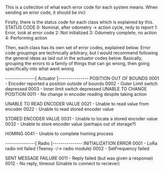 This is a collection of what each error code for each system means. When sending an error code, it should be incl

Firslty, there is the status code for each class which is explained by this.
STATUS CODE
    0: Nominal, after odometry -> action cycle, redy to report
    1: Error, look at error code
    2: Not initialized
    3: Odometry complete, no action
    4: Performing action

Then, each class has its own set of error codes, explained below. Error code groupings are technically arbitrary, but I would recommend following the general ideas as laid out in the actuator codes below. Basically, grouping the errors to a family of things that can go wrong, then going specifically into what went wrong

---------------[ Actuator ]---------------
POSITION OUT OF BOUNDS
    0001 - Encoder reported a position outside of bounds
    0002 - Outer Limit switch depressed
    0003 - Inner limit switch depressed
UNABLE TO CHANGE POSITION
    0011 - No change in encoder reading despite taking action

UNABLE TO READ ENCODER VALUE
    0021 - Unable to read value from encoder
    0022 - Unable to read stored encoder value

STORED ENCODER VALUE
    0031 - Unable to locate a stored encoder value
    0032 - Unable to store encoder value (perhaps out of storage?)

HOMING
    0041 - Unable to complete homing process

---------------[ Radio ]---------------
INITIALIZATION ERROR
    0001 - LoRa radio init failed (Teensy -/-> radio module)
    0002 - SetFrequency failed

SENT MESSAGE FAILURE
    0011 - Reply failed (but was given a response)
    0012 - No reply, timeout (Unable to connect to reciever)